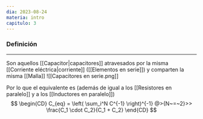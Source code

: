 ```yaml
---
dia: 2023-08-24
materia: intro
capitulo: 3
---
```

### Definición
---
Son aquellos [[Capacitor|capacitores]] atravesados por la misma [[Corriente eléctrica|corriente]] ([[Elementos en serie]]) y comparten la misma [[Malla]]
![[Capacitores en serie.png]]

Por lo que el equivalente es (además de igual a los [[Resistores en paralelo]] y a los [[Inductores en paralelo]]) $$ \begin{CD} 
	C_{eq} = \left( \sum_i^N C^{-1} \right)^{-1} @>{N~=~2}>> \frac{C_1 \cdot C_2}{C_1 + C_2}
\end{CD} $$